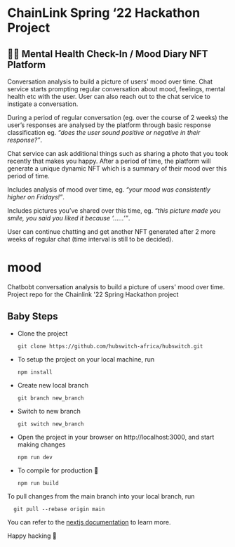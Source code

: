 # ChainLink Spring ‘22 Hackathon Project
## 🧠📔 Mental Health Check-In / Mood Diary NFT Platform
Conversation analysis to build a picture of users' mood over time. Chat service starts prompting regular conversation about mood, feelings, mental health etc with the user.
User can also reach out to the chat service to instigate a conversation.

During a period of regular conversation (eg. over the course of 2 weeks) the user’s responses are analysed by the platform through basic response classification eg. _“does the user sound positive or negative in their response?”_.

Chat service can ask additional things such as sharing a photo that you took recently that makes you happy. After a period of time, the platform will generate a unique dynamic NFT which is a summary of their mood over this period of time.

Includes analysis of mood over time, eg. _“your mood was consistently higher on Fridays!”_.

Includes pictures you’ve shared over this time, eg. _“this picture made you smile, you said you liked it because ‘......’”_.

User can continue chatting and get another NFT generated after 2 more weeks of regular chat (time interval is still to be decided).

# mood

Chatbobt conversation analysis to build a picture of users' mood over time. Project repo for the Chainlink '22 Spring Hackathon project

## Baby Steps

- Clone the project

      git clone https://github.com/hubswitch-africa/hubswitch.git

- To setup the project on your local machine, run

      npm install

- Create new local branch

      git branch new_branch

- Switch to new branch

      git switch new_branch

- Open the project in your browser on http://localhost:3000, and start making changes

      npm run dev

- To compile for production 🎉

      npm run build

To pull changes from the main branch into your local branch, run

      git pull --rebase origin main

You can refer to the [nextjs documentation](https://nextjs.org) to learn more.

Happy hacking 🥂